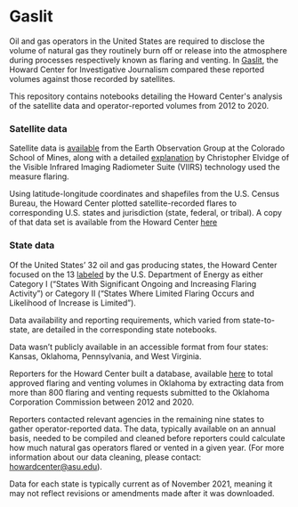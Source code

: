 # Gaslit

Oil and gas operators in the United States are required to disclose the volume of natural gas they routinely burn off or release into the atmosphere during processes respectively known as flaring and venting. In [Gaslit](https://cronkitenews.azpbs.org/howardcenter/gaslit), the Howard Center for Investigative Journalism compared these reported volumes against those recorded by satellites. 

This repository contains notebooks detailing the Howard Center's analysis of the satellite data and operator-reported volumes from 2012 to 2020.

### Satellite data 

Satellite data is [available](https://eogdata.mines.edu/download_global_flare.html) from the Earth Observation Group at the Colorado School of Mines, along with a detailed [explanation](http://www.mdpi.com/1996-1073/9/1/14) by Christopher Elvidge of the Visible Infrared Imaging Radiometer Suite (VIIRS) technology used the measure flaring. 

Using latitude-longitude coordinates and shapefiles from the U.S. Census Bureau, the Howard Center plotted satellite-recorded flares to corresponding U.S. states and jurisdiction (state, federal, or tribal). A copy of that data set is available from the Howard Center [here](https://drive.google.com/file/d/17-FBaY79bGB_ITt-73K4kIUnMHhN-pDS/view?usp=sharing)

### State data

Of the United States’ 32 oil and gas producing states, the Howard Center focused on the 13 [labeled](https://drive.google.com/file/d/19HUgQ1Bj6H8fejftY4m8IXANWdlNK5Jj/view?usp=sharing) by the U.S. Department of Energy as either Category I (“States With Significant Ongoing and Increasing Flaring Activity”) or Category II (“States Where Limited Flaring Occurs and Likelihood of Increase is Limited”). 

Data availability and reporting requirements, which varied from state-to-state, are detailed in the corresponding state notebooks. 

Data wasn’t publicly available in an accessible format from four states: Kansas, Oklahoma, Pennsylvania, and West Virginia. 

Reporters for the Howard Center built a database, available [here](https://drive.google.com/file/d/1Xqz5JLrsUa5OJH55MG5JG_btC02T6lCM/view?usp=sharing) to total approved flaring and venting volumes in Oklahoma by extracting data from more than 800 flaring and venting requests submitted to the Oklahoma Corporation Commission between 2012 and 2020.  

Reporters contacted relevant agencies in the remaining nine states to gather operator-reported data. The data, typically available on an annual basis, needed to be compiled and cleaned before reporters could calculate how much natural gas operators flared or vented in a given year. (For more information about our data cleaning, please contact: howardcenter@asu.edu). 
 

Data for each state is typically current as of November 2021, meaning it may not reflect revisions or amendments made after it was downloaded. 
 



